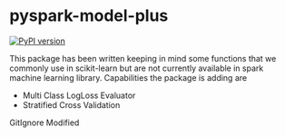 # pyspark-model-plus
[![PyPI version](https://img.shields.io/pypi/v/pyspark-model-plus.svg)](https://img.shields.io/pypi/v/pyspark-model-plus)

This package has been written keeping in mind some functions that we commonly use in scikit-learn but are not currently available in 
spark machine learning library. Capabilities the package is adding are

* Multi Class LogLoss Evaluator
* Stratified Cross Validation

GitIgnore Modified




